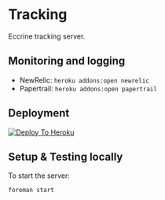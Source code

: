 Tracking
========

Eccrine tracking server.

## Monitoring and logging

  * NewRelic: `heroku addons:open newrelic`
  * Papertrail: `heroku addons:open papertrail`

## Deployment

[![Deploy To Heroku](https://www.herokucdn.com/deploy/button.png)](https://heroku.com/deploy?template=https://github.com/eccrine/tracking)

## Setup & Testing locally

To start the server:

    foreman start
